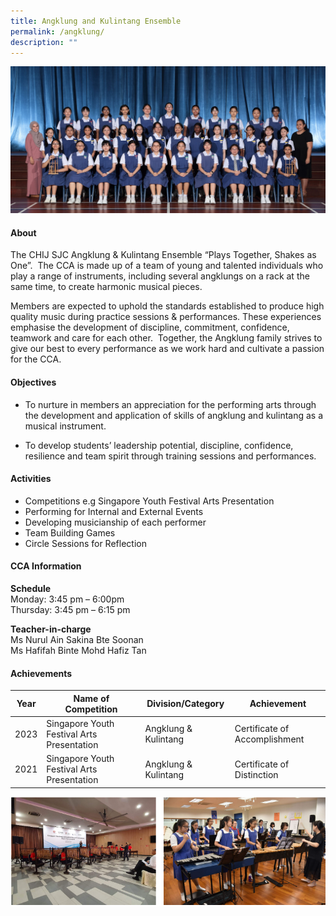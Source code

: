 ```yaml
---
title: Angklung and Kulintang Ensemble
permalink: /angklung/
description: ""
---
```

![](/images/CCA/2023/Angklung%20and%20Kulintang/angklung%20and%20kulintang%20ensemble.jpg)

#### **About**
The CHIJ SJC Angklung &amp; Kulintang Ensemble “Plays Together, Shakes as One”.&nbsp; The CCA is made up of a team of young and talented individuals who play a range of instruments, including several angklungs on a rack at the same time, to create harmonic musical pieces.

Members are expected to uphold the standards established to produce high quality music during practice sessions &amp; performances. These experiences emphasise the development of discipline, commitment, confidence, teamwork and care for each other.&nbsp; Together, the Angklung family strives to give our best to every performance as we work hard and cultivate a passion for the CCA.

#### **Objectives**

*   To nurture in members an appreciation for the performing arts through the development and application of skills of angklung and kulintang as a musical instrument.

*   To develop students’ leadership potential, discipline, confidence, resilience and team spirit through training sessions and performances.

#### **Activities**
* Competitions e.g Singapore Youth Festival Arts Presentation
* Performing for Internal and External Events
* Developing musicianship of each performer
* Team Building Games
* Circle Sessions for Reflection

#### **CCA Information**
**Schedule**        
<br>Monday: 3:45 pm – 6:00pm 
<br>Thursday: 3:45 pm – 6:15 pm<br>

**Teacher-in-charge**
<br>Ms Nurul Ain Sakina Bte Soonan
<br>Ms Hafifah Binte Mohd Hafiz Tan<br>


#### **Achievements**

| Year |   Name of Competition | Division/Category | Achievement |
| ---------- | ---------- | ---------- | ---------- |
| 2023    | Singapore Youth Festival Arts Presentation     | Angklung &amp; Kulintang     | Certificate of Accomplishment |
| 2021    | Singapore Youth Festival Arts Presentation     | Angklung &amp; Kulintang     | Certificate of Distinction |

![](/images/CCA/Visual%20&amp;%20Performing%20Arts/AngklungKulintang%20Ensemble/A2.png)